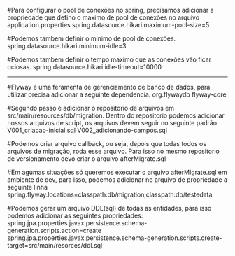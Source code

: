 #Para configurar o pool de conexões no spring, precisamos adicionar a propriedade que defino o maximo de pool de 
conexões no arquivo application.properties
spring.datasource.hikari.maximum-pool-size=5

#Podemos tambem definir o minimo de pool de conexões.
spring.datasource.hikari.minimum-idle=3.

#Podemos tambem definir o tempo maximo que as conexões vão ficar ociosas.
spring.datasource.hikari.idle-timeout=10000

--------------------------
#Flyway é uma feramenta de gerenciamento de banco de dados, para utilizar precisa adicionar a seguinte
dependencia.
<dependency>
	<groupId>org.flywaydb</groupId>
	<artifactId>flyway-core</artifactId>
</dependency>

#Segundo passo é adicionar o repositorio de arquivos em src/main/resources/db/migration.
Dentro do repositorio podemos adicionar nossos arquivos de script, os arquivos devem seguir no seguinte padrão 
V001_criacao-inicial.sql
V002_adicionando-campos.sql

#Podemos criar arquivo callback, ou seja, depois que todas todos os arquivos de migração, roda esse arquivo.
Para isso no mesmo repositorio de versionamento devo criar o arquivo afterMigrate.sql

#Em agumas situações só queremos executar o arquivo afterMigrate.sql em ambiente de dev, para isso, podemos adicionar no
arquivo de propriedade a seguinte linha
spring.flyway.locations=classpath:db/migration,classpath:db/testedata



#Podemos gerar um arquivo DDL(sql) de todas as entidades, para isso podemos adicionar as seguintes propriedades:
spring.jpa.properties.javax.persistence.schema-generation.scripts.action=create
spring.jpa.properties.javax.persistence.schema-generation.scripts.create-target=src/main/resorces/ddl.sql
